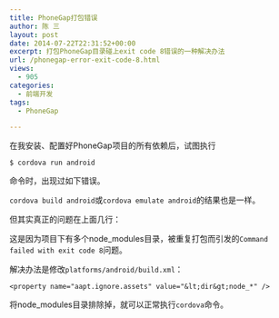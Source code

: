 ```yaml
---
title: PhoneGap打包错误
author: 陈 三
layout: post
date: 2014-07-22T22:31:52+00:00
excerpt: 打包PhoneGap目录碰上exit code 8错误的一种解决办法
url: /phonegap-error-exit-code-8.html
views:
  - 905
categories:
  - 前端开发
tags:
  - PhoneGap

---
```

在我安装、配置好PhoneGap项目的所有依赖后，试图执行

    $ cordova run android
    

命令时，出现过如下错误。

`cordova build android`或`cordova emulate android`的结果也是一样。

但其实真正的问题在上面几行：

这是因为项目下有多个node_modules目录，被重复打包而引发的`Command failed with exit code 8`问题。

解决办法是修改`platforms/android/build.xml`：

    <property name="aapt.ignore.assets" value="&lt;dir&gt;node_*" />
    

将node_modules目录排除掉，就可以正常执行`cordova`命令。